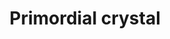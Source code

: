 ---
layout: item
title: Primordial crystal
item-id: 13231
datatable: true
id: 13231
name: "Primordial crystal"
members: true
lowalch: 18000
highalch: 27000
examine: "A powerful crystal of strength."
monsters:
  - id: 5862
    name: "Cerberus"
    members: true
    combat_level: 318
    wiki_url: "https://oldschool.runescape.wiki/w/Cerberus"
    drops:
      - quantity: "1"
        rarity: 0.001953125
    image: "https://oldschool.runescape.wiki/images/thumb/4/45/Cerberus.png/1200px-Cerberus.png?47f4c"
---